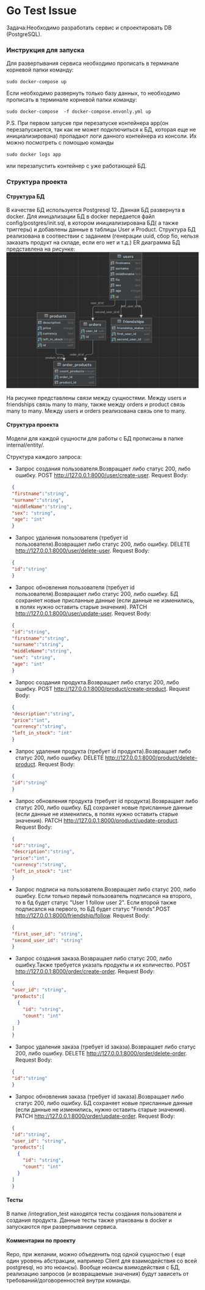 # Go Test Issue

Задача:Необходимо разработать сервис и спроектировать DB (PostgreSQL).

### Инструкция для запуска
Для развертывания сервиса необходимо прописать в терминале корневой папки команду: 
```console
sudo docker-compose up
```
Если необходимо развернуть только базу данных, то необходимо прописать в терминале корневой папки команду:
```console
sudo docker-compose  -f docker-compose.envonly.yml up
```
P.S. При первом запуске при перезапуске контейнера app(он перезапускается, так как не может подключиться к БД, которая еще не инициализирована) пропадают логи данного контейнера из консоли. Их можно посмотреть с помощью команды 
```console
sudo docker logs app
```
или перезапустить контейнер с уже работающей БД.
### Структура проекта
#### Структура БД
В качестве БД используется Postgresql 12. Данная БД развернута в docker. Для иницализации БД в docker передается файл config/postgres/init.sql, в котором инициализирована БД( а также триггеры) и добавлены данные в таблицы User и Product. Структура БД реализована в соотвествии с заданием (генерации uuid, сбор fio, нельзя заказать продукт на складе, если его нет и т.д.)
ER диаграмма БД представлена на рисунке:
![](pictures/img.png)

На рисунке представлены связи между сущностями. Между users и friendships связь many to many, также между orders и product связь many to many. Между users и orders реализована связь one to many.

#### Структура проекта
Модели для каждой сущности для работы с БД прописаны в папке internal/entity/. 

Структура каждого запроса:
* Запрос создания пользователя.Возвращает либо статус 200, либо ошибку. POST http://127.0.0.1:8000/user/create-user. Request Body:
```json
  {
  "firstname":"string",
  "surname":"string",
  "middleName":"string",
  "sex": "string",
  "age": "int"
  }
  ```
* Запрос удаления пользователя (требует id пользователя).Возвращает либо статус 200, либо ошибку. DELETE http://127.0.0.1:8000/user/delete-user. Request Body:
```json
  {
  "id":"string"
  }
  ```
* Запрос обновления пользователя (требует id пользователя).Возвращает либо статус 200, либо ошибку. БД сохраняет новые присланные данные (если данные не изменились, в полях нужно оставить старые значения). PATCH http://127.0.0.1:8000/user/update-user. Request Body:
```json
  {
  "id":"string",
  "firstname":"string",
  "surname":"string",
  "middleName":"string",
  "sex": "string",
  "age": "int"
  }
  ```
* Запрос создания продукта.Возвращает либо статус 200, либо ошибку. POST http://127.0.0.1:8000/product/create-product. Request Body:
```json
  {
  "description":"string",
  "price":"int",
  "currency":"string",
  "left_in_stock": "int"
  }
  ```
* Запрос удаления продукта (требует id продукта).Возвращает либо статус 200, либо ошибку. DELETE http://127.0.0.1:8000/product/delete-product. Request Body:
```json
  {
  "id":"string"
  }
  ```
* Запрос обновления продукта (требует id продукта).Возвращает либо статус 200, либо ошибку. БД сохраняет новые присланные данные (если данные не изменились, в полях нужно оставить старые значения). PATCH http://127.0.0.1:8000/product/update-product. Request Body:
```json
  {
  "id":"string",
  "description":"string",
  "price":"int",
  "currency":"string",
  "left_in_stock": "int"
  }
  ```
* Запрос подписи на пользователя.Возвращает либо статус 200, либо ошибку. Если только первый пользователь подписался на второго, то в бд будет статус  "User 1 follow user 2". Если второй также подписался на первого, то БД будет статус  "Friends".POST http://127.0.0.1:8000/friendship/follow. Request Body:
```json
  {
  "first_user_id": "string",
  "second_user_id": "string"
  }
  ```

* Запрос создания заказа.Возвращает либо статус 200, либо ошибку.Также требуется указать продукты и их количество. POST http://127.0.0.1:8000/order/create-order. Request Body:
```json
  {
  "user_id": "string",
  "products":[
    {
      "id": "string",
      "count": "int"
    }
  ]
  }
  ```
* Запрос удаления заказа (требует id заказа).Возвращает либо статус 200, либо ошибку. DELETE http://127.0.0.1:8000/order/delete-order. Request Body:
```json
  {
  "id":"string"
  }
  ```
* Запрос обновления заказа (требует id заказа).Возвращает либо статус 200, либо ошибку. БД сохраняет новые присланные данные (если данные не изменились,  нужно оставить старые значения). PATCH http://127.0.0.1:8000/order/update-order. Request Body:
```json
  {
  "id":"string",
  "user_id": "string",
  "products":[
    {
      "id": "string",
      "count": "int"
    }
  ]
  }
  ```

#### Тесты
В папке /integration_test находятся тесты создания пользователя и создания продукта. Данные тесты также упакованы в docker и запускаются при развертывании сервиса.

#### Комментарии по проекту
Repo, при желании, можно объеденить под одной сущностью ( еще один уровень абстракции, например Client для взаимодействия со всей postgresql, но это нюансы).
Вообще нюансы взимодействия с БД, реализацию запросов (и возвращаемые значения) будут зависеть от требований/договоренностей внутри команды.
